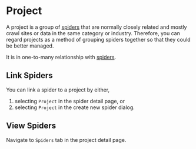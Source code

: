 # Project

A project is a group of [spiders](../spider/README.md) that are normally closely related and mostly crawl sites or data
in the same category or industry. Therefore, you can regard projects as a method of grouping spiders together so that
they could be better managed.

It is in one-to-many relationship with [spiders](../spider/README.md).

## Link Spiders

You can link a spider to a project by either,

1. selecting `Project` in the spider detail page, or
2. selecting `Project` in the create new spider dialog.

## View Spiders

Navigate to `Spiders` tab in the project detail page.
